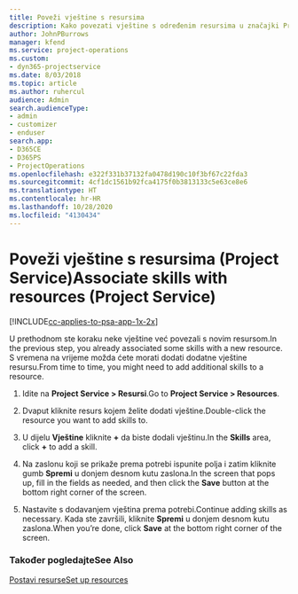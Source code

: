 ```yaml
---
title: Poveži vještine s resursima
description: Kako povezati vještine s određenim resursima u značajki Project Service
author: JohnPBurrows
manager: kfend
ms.service: project-operations
ms.custom:
- dyn365-projectservice
ms.date: 8/03/2018
ms.topic: article
ms.author: ruhercul
audience: Admin
search.audienceType:
- admin
- customizer
- enduser
search.app:
- D365CE
- D365PS
- ProjectOperations
ms.openlocfilehash: e322f331b37132fa0478d190c10f3bf67c22fda3
ms.sourcegitcommit: 4cf1dc1561b92fca4175f0b3813133c5e63ce8e6
ms.translationtype: HT
ms.contentlocale: hr-HR
ms.lasthandoff: 10/28/2020
ms.locfileid: "4130434"
---
```

# <a name="associate-skills-with-resources-project-service"></a><span data-ttu-id="fff18-103">Poveži vještine s resursima (Project Service)</span><span class="sxs-lookup"><span data-stu-id="fff18-103">Associate skills with resources (Project Service)</span></span>

[!INCLUDE[cc-applies-to-psa-app-1x-2x](../includes/cc-applies-to-psa-app-1x-2x.md)]

<span data-ttu-id="fff18-104">U prethodnom ste koraku neke vještine već povezali s novim resursom.</span><span class="sxs-lookup"><span data-stu-id="fff18-104">In the previous step, you already associated some skills with  a new resource.</span></span> <span data-ttu-id="fff18-105">S vremena na vrijeme možda ćete morati dodati dodatne vještine resursu.</span><span class="sxs-lookup"><span data-stu-id="fff18-105">From time to time, you might need to add additional skills to a resource.</span></span>  
  
1.  <span data-ttu-id="fff18-106">Idite na **Project Service > Resursi**.</span><span class="sxs-lookup"><span data-stu-id="fff18-106">Go to **Project Service > Resources**.</span></span>  
  
2.  <span data-ttu-id="fff18-107">Dvaput kliknite resurs kojem želite dodati vještine.</span><span class="sxs-lookup"><span data-stu-id="fff18-107">Double-click the resource you want to add skills to.</span></span>  
  
3.  <span data-ttu-id="fff18-108">U dijelu **Vještine** kliknite **+** da biste dodali vještinu.</span><span class="sxs-lookup"><span data-stu-id="fff18-108">In the **Skills** area, click **+** to add a skill.</span></span>  
  
4.  <span data-ttu-id="fff18-109">Na zaslonu koji se prikaže prema potrebi ispunite polja i zatim kliknite gumb **Spremi** u donjem desnom kutu zaslona.</span><span class="sxs-lookup"><span data-stu-id="fff18-109">In the screen that pops up, fill in the fields as needed, and then click the **Save** button at the bottom right corner of the screen.</span></span>  
  
5.  <span data-ttu-id="fff18-110">Nastavite s dodavanjem vještina prema potrebi.</span><span class="sxs-lookup"><span data-stu-id="fff18-110">Continue adding skills as necessary.</span></span> <span data-ttu-id="fff18-111">Kada ste završili, kliknite **Spremi** u donjem desnom kutu zaslona.</span><span class="sxs-lookup"><span data-stu-id="fff18-111">When you’re done, click **Save** at the bottom right corner of the screen.</span></span>  
  
### <a name="see-also"></a><span data-ttu-id="fff18-112">Također pogledajte</span><span class="sxs-lookup"><span data-stu-id="fff18-112">See Also</span></span>  
 [<span data-ttu-id="fff18-113">Postavi resurse</span><span class="sxs-lookup"><span data-stu-id="fff18-113">Set up resources</span></span>](../psa/set-up-resources.md)
